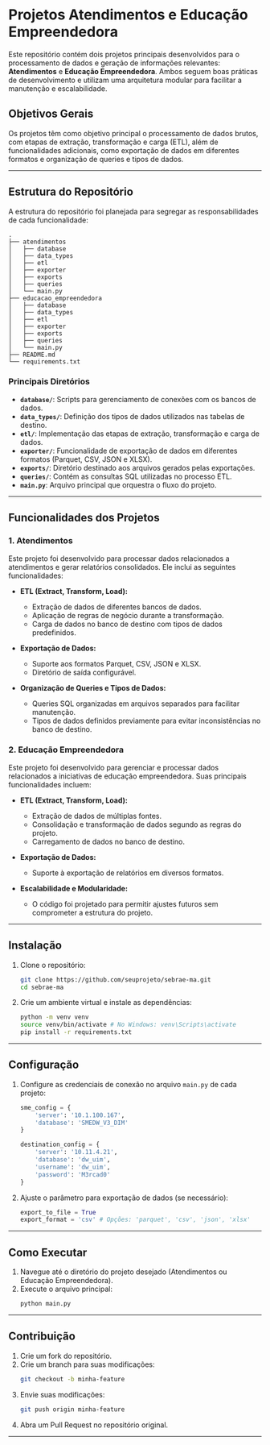 # Projetos Atendimentos e Educação Empreendedora

Este repositório contém dois projetos principais desenvolvidos para o processamento de dados e geração de informações relevantes: **Atendimentos** e **Educação Empreendedora**. Ambos seguem boas práticas de desenvolvimento e utilizam uma arquitetura modular para facilitar a manutenção e escalabilidade.

## Objetivos Gerais

Os projetos têm como objetivo principal o processamento de dados brutos, com etapas de extração, transformação e carga (ETL), além de funcionalidades adicionais, como exportação de dados em diferentes formatos e organização de queries e tipos de dados.

---

## Estrutura do Repositório

A estrutura do repositório foi planejada para segregar as responsabilidades de cada funcionalidade:

```
.
├── atendimentos
│   ├── database
│   ├── data_types
│   ├── etl
│   ├── exporter
│   ├── exports
│   ├── queries
│   └── main.py
├── educacao_empreendedora
│   ├── database
│   ├── data_types
│   ├── etl
│   ├── exporter
│   ├── exports
│   ├── queries
│   └── main.py
├── README.md
└── requirements.txt
```

### Principais Diretórios

- **`database/`**: Scripts para gerenciamento de conexões com os bancos de dados.
- **`data_types/`**: Definição dos tipos de dados utilizados nas tabelas de destino.
- **`etl/`**: Implementação das etapas de extração, transformação e carga de dados.
- **`exporter/`**: Funcionalidade de exportação de dados em diferentes formatos (Parquet, CSV, JSON e XLSX).
- **`exports/`**: Diretório destinado aos arquivos gerados pelas exportações.
- **`queries/`**: Contém as consultas SQL utilizadas no processo ETL.
- **`main.py`**: Arquivo principal que orquestra o fluxo do projeto.

---

## Funcionalidades dos Projetos

### 1. **Atendimentos**
Este projeto foi desenvolvido para processar dados relacionados a atendimentos e gerar relatórios consolidados. Ele inclui as seguintes funcionalidades:

- **ETL (Extract, Transform, Load):**
  - Extração de dados de diferentes bancos de dados.
  - Aplicação de regras de negócio durante a transformação.
  - Carga de dados no banco de destino com tipos de dados predefinidos.

- **Exportação de Dados:**
  - Suporte aos formatos Parquet, CSV, JSON e XLSX.
  - Diretório de saída configurável.

- **Organização de Queries e Tipos de Dados:**
  - Queries SQL organizadas em arquivos separados para facilitar manutenção.
  - Tipos de dados definidos previamente para evitar inconsistências no banco de destino.

### 2. **Educação Empreendedora**
Este projeto foi desenvolvido para gerenciar e processar dados relacionados a iniciativas de educação empreendedora. Suas principais funcionalidades incluem:

- **ETL (Extract, Transform, Load):**
  - Extração de dados de múltiplas fontes.
  - Consolidação e transformação de dados segundo as regras do projeto.
  - Carregamento de dados no banco de destino.

- **Exportação de Dados:**
  - Suporte à exportação de relatórios em diversos formatos.

- **Escalabilidade e Modularidade:**
  - O código foi projetado para permitir ajustes futuros sem comprometer a estrutura do projeto.

---

## Instalação

1. Clone o repositório:
   ```bash
   git clone https://github.com/seuprojeto/sebrae-ma.git
   cd sebrae-ma
   ```

2. Crie um ambiente virtual e instale as dependências:
   ```bash
   python -m venv venv
   source venv/bin/activate # No Windows: venv\Scripts\activate
   pip install -r requirements.txt
   ```

---

## Configuração

1. Configure as credenciais de conexão no arquivo `main.py` de cada projeto:
   ```python
   sme_config = {
       'server': '10.1.100.167',
       'database': 'SMEDW_V3_DIM'
   }

   destination_config = {
       'server': '10.11.4.21',
       'database': 'dw_uim',
       'username': 'dw_uim',
       'password': 'M3rcad0'
   }
   ```

2. Ajuste o parâmetro para exportação de dados (se necessário):
   ```python
   export_to_file = True
   export_format = 'csv' # Opções: 'parquet', 'csv', 'json', 'xlsx'
   ```

---

## Como Executar

1. Navegue até o diretório do projeto desejado (Atendimentos ou Educação Empreendedora).
2. Execute o arquivo principal:
   ```bash
   python main.py
   ```

---

## Contribuição

1. Crie um fork do repositório.
2. Crie um branch para suas modificações:
   ```bash
   git checkout -b minha-feature
   ```
3. Envie suas modificações:
   ```bash
   git push origin minha-feature
   ```
4. Abra um Pull Request no repositório original.

---
